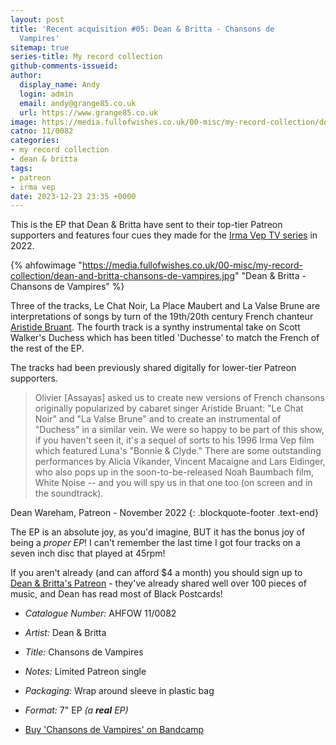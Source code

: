 ```yaml
---
layout: post
title: 'Recent acquisition #05: Dean & Britta - Chansons de
  Vampires'
sitemap: true
series-title: My record collection
github-comments-issueid:
author:
  display_name: Andy
  login: admin
  email: andy@grange85.co.uk
  url: https://www.grange85.co.uk
image: https://media.fullofwishes.co.uk/00-misc/my-record-collection/dean-and-britta-chansons-de-vampires.jpg
catno: 11/0082
categories:
- my record collection
- dean & britta
tags:
- patreon
- irma vep
date: 2023-12-23 23:35 +0000
---
```

This is the EP that Dean & Britta have sent to their top-tier Patreon supporters and features four cues they made for the [Irma Vep TV series](https://en.wikipedia.org/wiki/Irma_Vep_(miniseries)) in 2022.

{% ahfowimage "https://media.fullofwishes.co.uk/00-misc/my-record-collection/dean-and-britta-chansons-de-vampires.jpg" "Dean & Britta - Chansons de Vampires" %}

Three of the tracks, Le Chat Noir, La Place Maubert and La Valse Brune are interpretations of songs by turn of the 19th/20th century French chanteur [Aristide Bruant](https://en.wikipedia.org/wiki/Aristide_Bruant). The fourth track is a synthy instrumental take on Scott Walker's Duchess which has been titled 'Duchesse' to match the French of the rest of the EP.

<!--more-->

The tracks had been previously shared digitally for lower-tier Patreon supporters.

> Olivier [Assayas]  asked us to create new versions of French chansons originally popularized by cabaret singer Aristide Bruant: "Le Chat Noir" and "La Valse Brune" and to create an instrumental of "Duchess" in a similar vein. We were so happy to be part of this show, if you haven't seen it, it's a sequel of sorts to his 1996 Irma Vep film which featured Luna's "Bonnie & Clyde." There are some outstanding performances by Alicia Vikander, Vincent Macaigne and Lars Eidinger, who also pops up in the soon-to-be-released Noah Baumbach film, White Noise -- and you will spy us in that one too (on screen and in the soundtrack). 

 Dean Wareham, Patreon - November 2022
{: .blockquote-footer .text-end}

The EP is an absolute joy, as you'd imagine, BUT it has the bonus joy of being a _proper EP_! I can't remember the last time I got four tracks on a seven inch disc that played at 45rpm!

If you aren't already (and can afford $4 a month) you should sign up to [Dean & Britta's Patreon](https://www.patreon.com/deanandbritta/) - they've already shared well over 100 pieces of music, and Dean has read most of Black Postcards!

 - *Catalogue Number:* AHFOW 11/0082
 - *Artist:* Dean & Britta
 - *Title:* Chansons de Vampires
 - *Notes:* Limited Patreon single
 - *Packaging:* Wrap around sleeve in plastic bag
 - *Format:* 7" EP _(a **real** EP)_ 
 
 - [Buy 'Chansons de Vampires' on Bandcamp]()
